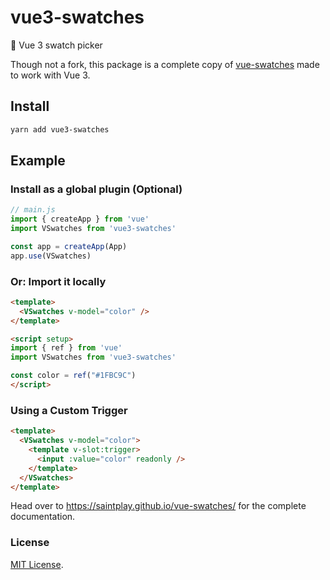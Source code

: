 # vue3-swatches

🎨 Vue 3 swatch picker

Though not a fork, this package is a complete copy of [vue-swatches](https://github.com/saintplay/vue-swatches) made to work with Vue 3.

## Install

```sh
yarn add vue3-swatches
```

## Example

### Install as a global plugin (Optional)

```js
// main.js
import { createApp } from 'vue'
import VSwatches from 'vue3-swatches'

const app = createApp(App)
app.use(VSwatches)
```

### Or: Import it locally

```html
<template>
  <VSwatches v-model="color" />
</template>

<script setup>
import { ref } from 'vue'
import VSwatches from 'vue3-swatches'

const color = ref("#1FBC9C")
</script>
```

### Using a Custom Trigger

```html
<template>
  <VSwatches v-model="color">
    <template v-slot:trigger>
      <input :value="color" readonly />
    </template>
  </VSwatches>
</template>
```

Head over to https://saintplay.github.io/vue-swatches/ for the complete documentation.

### License

[MIT License](http://opensource.org/licenses/MIT).

